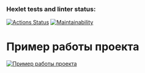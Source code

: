 ### Hexlet tests and linter status:

[![Actions Status](https://github.com/bumerboy86/frontend-project-44/workflows/hexlet-check/badge.svg)](https://github.com/bumerboy86/frontend-project-44/actions)
[![Maintainability](https://api.codeclimate.com/v1/badges/4a6f7f7ce6b2d4fdc4e3/maintainability)](https://codeclimate.com/github/bumerboy86/frontend-project-44/maintainability)

# Пример работы проекта

[![Пример работы проекта](https://asciinema.org/a/b1epurGbwImFpv56HAdDoNNq6.svg)](https://asciinema.org/a/b1epurGbwImFpv56HAdDoNNq6)
